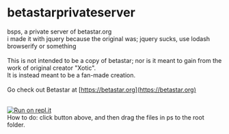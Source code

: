 # betastarprivateserver
bsps, a private server of betastar.org </br> i made it with jquery because the original was; jquery sucks, use lodash browserify or something<br><br>This is not intended to be a copy of betastar; nor is it meant to gain from the work of original creator "Xotic".<br>It is instead meant to be a fan-made creation.<br><br>Go check out Betastar at [https://betastar.org](https://betastar.org)<br><br>

[![Run on repl.it](https://repl.it/badge/github/betastarps/betastarprivateserve)](https://repl.it/github/betastarps/betastarprivateserve)<br>
How to do: click button above, and then drag the files in ps to the root folder.
